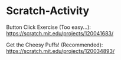 # Scratch-Activity

Button Click Exercise (Too easy...):
https://scratch.mit.edu/projects/120041683/

Get the Cheesy Puffs! (Recommended):
https://scratch.mit.edu/projects/120034893/
